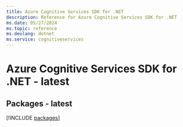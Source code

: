 ```yaml
---
title: Azure Cognitive Services SDK for .NET
description: Reference for Azure Cognitive Services SDK for .NET
ms.date: 05/27/2024
ms.topic: reference
ms.devlang: dotnet
ms.service: cognitiveservices
---
```

# Azure Cognitive Services SDK for .NET - latest
## Packages - latest
[!INCLUDE [packages](cognitive-services-index.md)]